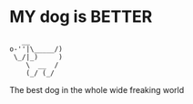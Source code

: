 # MY dog is BETTER
```
   __
o-''|\_____/)
 \_/|_)     )
    \  __  /
    (_/ (_/    
```
The best dog in the whole wide freaking world
